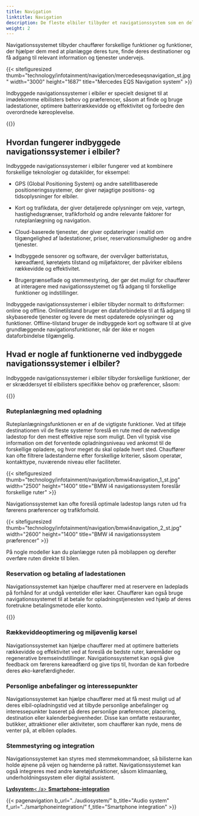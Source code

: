 ```yaml
---
title: Navigation
linktitle: Navigation
description: De fleste elbiler tilbyder et navigationssystem som en del af infotainmentsystemet.
weight: 2
---
```

<!-- markdownlint-disable MD033 -->
Navigationssystemet tilbyder chauffører forskellige funktioner og funktioner, der hjælper dem med at planlægge deres ture, finde deres destinationer og få adgang til relevant information og tjenester undervejs.

{{< sitefiguresized thumb="technology/infotainment/navigation/mercedeseqsnavigation_st.jpg" width="3000" height="1687" title="Mercedes EQS Navigation system" >}}

Indbyggede navigationssystemer i elbiler er specielt designet til at imødekomme elbilisters behov og præferencer, såsom at finde og bruge ladestationer, optimere batterirækkevidde og effektivitet og forbedre den overordnede køreoplevelse.

{{<evkxdisplayaddarticle />}}

## Hvordan fungerer indbyggede navigationssystemer i elbiler?

Indbyggede navigationssystemer i elbiler fungerer ved at kombinere forskellige teknologier og datakilder, for eksempel:

- GPS (Global Positioning System) og andre satellitbaserede positioneringssystemer, der giver nøjagtige positions- og tidsoplysninger for elbiler.

- Kort og trafikdata, der giver detaljerede oplysninger om veje, vartegn, hastighedsgrænser, trafikforhold og andre relevante faktorer for ruteplanlægning og navigation.

- Cloud-baserede tjenester, der giver opdateringer i realtid om tilgængelighed af ladestationer, priser, reservationsmuligheder og andre tjenester.

- Indbyggede sensorer og software, der overvåger batteristatus, køreadfærd, køretøjets tilstand og miljøfaktorer, der påvirker elbilens rækkevidde og effektivitet.

- Brugergrænseflade og stemmestyring, der gør det muligt for chauffører at interagere med navigationssystemet og få adgang til forskellige funktioner og indstillinger.

Indbyggede navigationssystemer i elbiler tilbyder normalt to driftsformer: online og offline. Onlinetilstand bruger en dataforbindelse til at få adgang til skybaserede tjenester og levere de mest opdaterede oplysninger og funktioner. Offline-tilstand bruger de indbyggede kort og software til at give grundlæggende navigationsfunktioner, når der ikke er nogen dataforbindelse tilgængelig.

## Hvad er nogle af funktionerne ved indbyggede navigationssystemer i elbiler?

Indbyggede navigationssystemer i elbiler tilbyder forskellige funktioner, der er skræddersyet til elbilisters specifikke behov og præferencer, såsom:

{{<evkxdisplayaddarticle />}}
### Ruteplanlægning med opladning

Ruteplanlægningsfunktionen er en af ​​de vigtigste funktioner. Ved at tilføje destinationen vil de fleste systemer foreslå en rute med de nødvendige ladestop for den mest effektive rejse som muligt.
Den vil typisk vise information om det forventede opladningsniveau ved ankomst til de forskellige opladere, og hvor meget du skal oplade hvert sted. Chauffører kan ofte filtrere ladestanderne efter forskellige kriterier, såsom operatør, kontakttype, nuværende niveau eller faciliteter.

{{< sitefiguresized thumb="technology/infotainment/navigation/bmwi4navigation_1_st.jpg" width="2500" height="1400" title="BMW i4 navigationssystem foreslår forskellige ruter" >}}

Navigationssystemet kan ofte foreslå optimale ladestop langs ruten ud fra førerens præferencer og trafikforhold.

{{< sitefiguresized thumb="technology/infotainment/navigation/bmwi4navigation_2_st.jpg" width="2600" height="1400" title="BMW i4 navigationssystem præferencer" >}}

På nogle modeller kan du planlægge ruten på mobilappen og derefter overføre ruten direkte til bilen.

### Reservation og betaling af ladestationen

Navigationssystemet kan hjælpe chauffører med at reservere en ladeplads på forhånd for at undgå ventetider eller køer. Chauffører kan også bruge navigationssystemet til at betale for opladningstjenesten ved hjælp af deres foretrukne betalingsmetode eller konto.

{{<evkxdisplayaddarticle />}}

### Rækkeviddeoptimering og miljøvenlig kørsel

Navigationssystemet kan hjælpe chauffører med at optimere batteriets rækkevidde og effektivitet ved at foreslå de bedste ruter, køremåder og regenerative bremseindstillinger. Navigationssystemet kan også give feedback om førerens køreadfærd og give tips til, hvordan de kan forbedre deres øko-kørefærdigheder.

### Personlige anbefalinger og interessepunkter

Navigationssystemet kan hjælpe chauffører med at få mest muligt ud af deres elbil-opladningstid ved at tilbyde personlige anbefalinger og interessepunkter baseret på deres personlige præferencer, placering, destination eller kalenderbegivenheder. Disse kan omfatte restauranter, butikker, attraktioner eller aktiviteter, som chauffører kan nyde, mens de venter på, at elbilen oplades.

### Stemmestyring og integration

Navigationssystemet kan styres med stemmekommandoer, så bilisterne kan holde øjnene på vejen og hænderne på rattet. Navigationssystemet kan også integreres med andre køretøjsfunktioner, såsom klimaanlæg, underholdningssystem eller digital assistent.

<div class="mt-3 mb-3">
     <a href="../audiosystem/" class="text-decoration-none text-black"><strong><i class="bi-arrow-left"></i> Lydsystem</strong>< /a>
     <a href="../smartphoneintegration/" class="text-decoration-none text-black float-end"><strong>Smartphone-integration <i class="bi-arrow-right"></i></strong></a>
</div>

{{< pagenavigation b_url="../audiosystem/" b_title="Audio system" f_url="../smartphoneintegration/" f_title="Smartphone integration" >}}